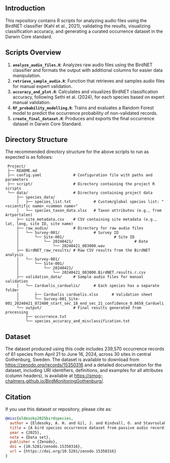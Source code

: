 ## Introduction

This repository contains R scripts for analyzing audio files using the BirdNET classifier (Kahl et al., 2021), validating the results, visualizing classification accuracy, and generating a curated occurrence dataset in the Darwin Core standard.

## Scripts Overview

1. **`analyze_audio_files.R`**: Analyzes raw audio files using the BirdNET classifier and formats the output with additional columns for easier data manipulation.
2. **`retrieve_sample_audio.R`**: Function that retrieves and samples audio files for manual expert validation.
3. **`accuracy_and_plot.R`**: Calculates and visualizes BirdNET classification accuracy, following Sethi et al. (2024), for each species based on expert manual validation.
4. **`RF_probability_modelling.R`**: Trains and evaluates a Random Forest model to predict the occurrence probability of non-validated records.
5. **`create_final_dataset.R`**: Produces and exports the final occurrence dataset in Darwin Core Standard.

## Directory Structure

The recommended directory structure for the above scripts to run as expected is as follows:

```plaintext
 Project/
 ├── README.md 
 ├── config.yaml              # Configuration file with paths and parameters
 ├── script/                  # Directory containing the project R scripts
 └── data/                    # Directory containing project data
     ├── species_data/
     │   ├── species_list.txt          # Custom/global species list: "<scientific name>_<common name>"
     │   └── species_taxon_data.xlsx   # Taxon attributes (e.g., from Artportalen)
     ├── site_metadata.csv    # CSV containing site metadata (e.g., lat, long, site ID, site name)
     ├── raw_audio/           # Directory for raw audio files
     │   └── Survey-001/               # Survey ID
     │       └── Site-001/                      # Site ID                    
     │           └── 20240421/                           # Date
     │               └── 20240421_083800.wav
     ├── BirdNET_raw_results/ # Raw CSV results from the BirdNET analysis
     │   └── Survey-001/
     │       └── Site-001/
     │           └── 20240421/
     │               └── 20240421_083800.BirdNET.results.r.csv
     ├── validation_data/     # Sample audio files for manual validation
     │   └── Carduelis_carduelis/      # Each species has a separate folder
     │       ├── Carduelis carduelis.xlsx      # Validation sheet
     │       └── Survey-001_Site-001_20240421_072400_start_sec_18_end_sec_21_confidence_0.8658_Cardueli_carduelis.wav
     └── output/              # Final results generated from processing
         ├── occurrence.txt
         └── species_accuracy_and_misclassification.txt
```

## Dataset

The dataset produced using this code includes 239,570 occurrence records of 61 species from April 21 to June 16, 2024, across 30 sites in central Gothenburg, Sweden. The dataset is available to download from https://zenodo.org/records/15350316 and a detailed documentation for the dataset, including URI identifiers, definitions, and examples for all attributes (column headers), is available at https://smog-chalmers.github.io/BirdMonitoringGothenburg/. 

## Citation

If you use this dataset or repository, please cite as:

```bibtex
@misc{eldesoky2025birdspecies,
  author = {Eldesoky, A. H. and Gil, J. and Kindvall, O. and Stavroulaki, I. and Jonasson, L. and Bennet, D. and Yang, W. and Martínez, A. and Lichter, R. and Petrou, F. and Berghauser Pont, M.},
  title = {A bird species occurrence dataset from passive audio recordings across dense urban areas in Gothenburg, Sweden},
  year = {2025},
  note = {Data set},
  publisher = {Zenodo},
  doi = {10.5281/zenodo.15350316},
  url = {https://doi.org/10.5281/zenodo.15350316}
}
```
